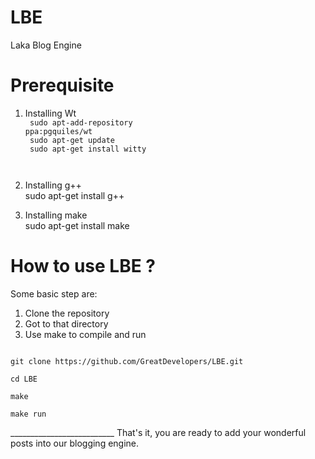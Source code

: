 LBE
===

Laka Blog Engine

Prerequisite
====================

1) Installing Wt<br>
   <code>
   sudo apt-add-repository ppa:pgquiles/wt<br>
   sudo apt-get update<br>
   sudo apt-get install witty <br>
   </code>

2) Installing g++<br>
   sudo apt-get install g++<br>

3) Installing make<br>
   sudo apt-get install make<br>


How to use LBE ?
===========================
Some basic step are:<br>
1) Clone the repository<br>
2) Got to that directory<br>
3) Use make to compile and run<br>

<code>
git clone https://github.com/GreatDevelopers/LBE.git<br>
cd LBE<br>
make<br>
make run<br>
</code>
__________________________
That's it, you are ready to add your wonderful posts into our blogging engine.

